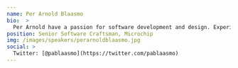 ```yaml
---
name: Per Arnold Blaasmo
bio:  >
  Per Arnold have a passion for software development and design. Experience in areas such as transport, telecom, banking, mobile devices, and micro controllers. Focus has been on software for both embedded and end user applications. Experience in management of large departments and in sales. Specialties:Software development methodology, Continuous Integration/Delivery, Embedded software, Micro-controllers, Microsoft Windows, Linux, Several programming languages, Compiler technology.
position: Senior Software Craftsman, Microchip
img: /images/speakers/perarnoldblaasmo.jpg
social: >
  Twitter: [@pablaasmo](https://twitter.com/pablaasmo)
---
```

